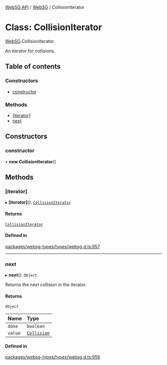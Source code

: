 [WebSG API](../README.md) / [WebSG](../modules/WebSG.md) / CollisionIterator

# Class: CollisionIterator

[WebSG](../modules/WebSG.md).CollisionIterator

An iterator for collisions.

## Table of contents

### Constructors

- [constructor](WebSG.CollisionIterator.md#constructor)

### Methods

- [[iterator]](WebSG.CollisionIterator.md#[iterator])
- [next](WebSG.CollisionIterator.md#next)

## Constructors

### constructor

• **new CollisionIterator**()

## Methods

### [iterator]

▸ **[iterator]**(): [`CollisionIterator`](WebSG.CollisionIterator.md)

#### Returns

[`CollisionIterator`](WebSG.CollisionIterator.md)

#### Defined in

[packages/websg-types/types/websg.d.ts:957](https://github.com/thirdroom/thirdroom/blob/3d97b348/packages/websg-types/types/websg.d.ts#L957)

___

### next

▸ **next**(): `Object`

Returns the next collision in the iterator.

#### Returns

`Object`

| Name | Type |
| :------ | :------ |
| `done` | `boolean` |
| `value` | [`Collision`](WebSG.Collision.md) |

#### Defined in

[packages/websg-types/types/websg.d.ts:956](https://github.com/thirdroom/thirdroom/blob/3d97b348/packages/websg-types/types/websg.d.ts#L956)
